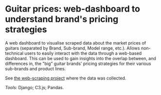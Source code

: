 # Guitar prices: web-dashboard to understand brand's pricing strategies

A web dashboard to visualise scraped data about the market prices of guitars (separated by Brand, Sub-brand, Model range, etc.). Allows non-technical users to easily interact with the data through a web-based dashboard. This can be used to gain insights into the overlap between, and differences in, the "big" guitar brands' pricing strategies for their various sub-brands and product lines.

See [the web-scraping project](https://github.com/oliverlambson/guitar_prices_web_scraping) where the data was collected.

*Tools:* Django; C3.js; Pandas.
